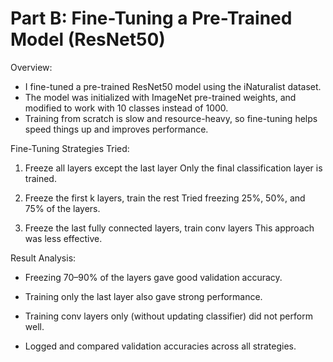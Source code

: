 # Part B: Fine-Tuning a Pre-Trained Model (ResNet50)

Overview:

- I fine-tuned a pre-trained ResNet50 model using the iNaturalist dataset.
- The model was initialized with ImageNet pre-trained weights, and modified to work with 10 classes instead of 1000.
- Training from scratch is slow and resource-heavy, so fine-tuning helps speed things up and improves performance.

 Fine-Tuning Strategies Tried:
1. Freeze all layers except the last layer
Only the final classification layer is trained.

2. Freeze the first k layers, train the rest
Tried freezing 25%, 50%, and 75% of the layers.

3. Freeze the last fully connected layers, train conv layers
This approach was less effective.

 Result Analysis:

- Freezing 70–90% of the layers gave good validation accuracy.

- Training only the last layer also gave strong performance.

- Training conv layers only (without updating classifier) did not perform well.

- Logged and compared validation accuracies across all strategies.


